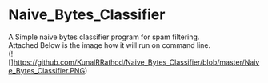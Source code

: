 # Naive_Bytes_Classifier
A Simple naive bytes classifier program for spam filtering.
<br> Attached Below is the image how it will run on command line.</br>
(![]https://github.com/KunalRRathod/Naive_Bytes_Classifier/blob/master/Naive_Bytes_Classifier.PNG)
